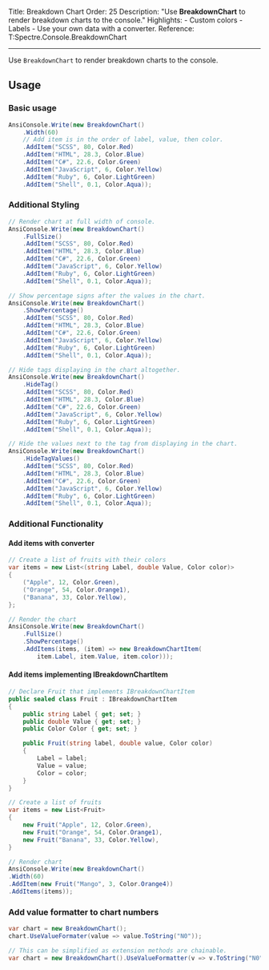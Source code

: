 Title: Breakdown Chart
Order: 25
Description: "Use **BreakdownChart** to render breakdown charts to the console."
Highlights: - Custom colors - Labels - Use your own data with a converter.
Reference: T:Spectre.Console.BreakdownChart

---

Use `BreakdownChart` to render breakdown charts to the console.

<?# AsciiCast cast="breakdown-chart" /?>

## Usage

### Basic usage

```csharp
AnsiConsole.Write(new BreakdownChart()
    .Width(60)
    // Add item is in the order of label, value, then color.
    .AddItem("SCSS", 80, Color.Red)
    .AddItem("HTML", 28.3, Color.Blue)
    .AddItem("C#", 22.6, Color.Green)
    .AddItem("JavaScript", 6, Color.Yellow)
    .AddItem("Ruby", 6, Color.LightGreen)
    .AddItem("Shell", 0.1, Color.Aqua));
```

### Additional Styling

```csharp
// Render chart at full width of console.
AnsiConsole.Write(new BreakdownChart()
    .FullSize()
    .AddItem("SCSS", 80, Color.Red)
    .AddItem("HTML", 28.3, Color.Blue)
    .AddItem("C#", 22.6, Color.Green)
    .AddItem("JavaScript", 6, Color.Yellow)
    .AddItem("Ruby", 6, Color.LightGreen)
    .AddItem("Shell", 0.1, Color.Aqua));
```

```csharp
// Show percentage signs after the values in the chart.
AnsiConsole.Write(new BreakdownChart()
    .ShowPercentage()
    .AddItem("SCSS", 80, Color.Red)
    .AddItem("HTML", 28.3, Color.Blue)
    .AddItem("C#", 22.6, Color.Green)
    .AddItem("JavaScript", 6, Color.Yellow)
    .AddItem("Ruby", 6, Color.LightGreen)
    .AddItem("Shell", 0.1, Color.Aqua));
```

```csharp
// Hide tags displaying in the chart altogether.
AnsiConsole.Write(new BreakdownChart()
    .HideTag()
    .AddItem("SCSS", 80, Color.Red)
    .AddItem("HTML", 28.3, Color.Blue)
    .AddItem("C#", 22.6, Color.Green)
    .AddItem("JavaScript", 6, Color.Yellow)
    .AddItem("Ruby", 6, Color.LightGreen)
    .AddItem("Shell", 0.1, Color.Aqua));
```

```csharp
// Hide the values next to the tag from displaying in the chart.
AnsiConsole.Write(new BreakdownChart()
    .HideTagValues()
    .AddItem("SCSS", 80, Color.Red)
    .AddItem("HTML", 28.3, Color.Blue)
    .AddItem("C#", 22.6, Color.Green)
    .AddItem("JavaScript", 6, Color.Yellow)
    .AddItem("Ruby", 6, Color.LightGreen)
    .AddItem("Shell", 0.1, Color.Aqua));
```

### Additional Functionality

#### Add items with converter

```csharp
// Create a list of fruits with their colors
var items = new List<(string Label, double Value, Color color)>
{
    ("Apple", 12, Color.Green),
    ("Orange", 54, Color.Orange1),
    ("Banana", 33, Color.Yellow),
};

// Render the chart
AnsiConsole.Write(new BreakdownChart()
    .FullSize()
    .ShowPercentage()
    .AddItems(items, (item) => new BreakdownChartItem(
        item.Label, item.Value, item.color)));
```

#### Add items implementing IBreakdownChartItem

```csharp
// Declare Fruit that implements IBreakdownChartItem
public sealed class Fruit : IBreakdownChartItem
{
    public string Label { get; set; }
    public double Value { get; set; }
    public Color Color { get; set; }

    public Fruit(string label, double value, Color color)
    {
        Label = label;
        Value = value;
        Color = color;
    }
}

// Create a list of fruits
var items = new List<Fruit>
{
    new Fruit("Apple", 12, Color.Green),
    new Fruit("Orange", 54, Color.Orange1),
    new Fruit("Banana", 33, Color.Yellow),
}

// Render chart
AnsiConsole.Write(new BreakdownChart()
.Width(60)
.AddItem(new Fruit("Mango", 3, Color.Orange4))
.AddItems(items));
```

### Add value formatter to chart numbers

```csharp
var chart = new BreakdownChart();
chart.UseValueFormater(value => value.ToString("N0"));

// This can be simplified as extension methods are chainable.
var chart = new BreakdownChart().UseValueFormatter(v => v.ToString("N0"));
```

